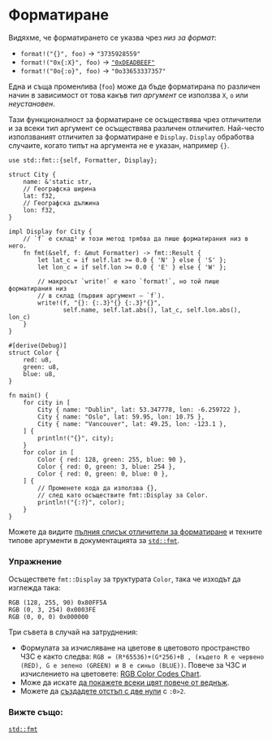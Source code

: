 # Форматиране 

Видяхме, че форматирането се указва чрез *низ за формат*:

* `format!("{}", foo)` -> `"3735928559"`
* `format!("0x{:X}", foo)` -> [`"0xDEADBEEF"`][deadbeef]
* `format!("0o{:o}", foo)` -> `"0o33653337357"`

Една и съща променлива (`foo`) може да бъде форматирана по различен начин в
зависимост от това какъв *тип аргумент* се използва `X`, `o` или *неустановен*.

Тази функционалност за форматиране се осъществява чрез отличители и за всеки
тип аргумент се осъществява различен отличител. Най-често използваният
отличител за форматиране е `Display`. `Display` обработва случаите, когато типът
на аргумента не е указан, например `{}`.

```rust,editable
use std::fmt::{self, Formatter, Display};

struct City {
    name: &'static str,
    // Географска ширина
    lat: f32,
    // Географска дължина
    lon: f32,
}

impl Display for City {
    // `f` е склад¹ и този метод трябва да пише форматирания низ в него.
    fn fmt(&self, f: &mut Formatter) -> fmt::Result {
        let lat_c = if self.lat >= 0.0 { 'N' } else { 'S' };
        let lon_c = if self.lon >= 0.0 { 'E' } else { 'W' };

        // макросът `write!` е като `format!`, но той пише форматирания низ
        // в склад (първия аргумент – `f`).
        write!(f, "{}: {:.3}°{} {:.3}°{}",
               self.name, self.lat.abs(), lat_c, self.lon.abs(), lon_c)
    }
}

#[derive(Debug)]
struct Color {
    red: u8,
    green: u8,
    blue: u8,
}

fn main() {
    for city in [
        City { name: "Dublin", lat: 53.347778, lon: -6.259722 },
        City { name: "Oslo", lat: 59.95, lon: 10.75 },
        City { name: "Vancouver", lat: 49.25, lon: -123.1 },
    ] {
        println!("{}", city);
    }
    for color in [
        Color { red: 128, green: 255, blue: 90 },
        Color { red: 0, green: 3, blue: 254 },
        Color { red: 0, green: 0, blue: 0 },
    ] {
        // Променете кода да използва {},
        // след като осъществите fmt::Display за Color.
        println!("{:?}", color);
    }
}
```

Можете да видите [пълния списък отличители за форматиране][fmt_traits] и
техните типове аргументи в документацията за [`std::fmt`][fmt].

### Упражнение

Осъществете `fmt::Display` за труктурата `Color`, така че изходът да изглежда
така:

```text
RGB (128, 255, 90) 0x80FF5A
RGB (0, 3, 254) 0x0003FE
RGB (0, 0, 0) 0x000000
```

Три съвета в случай на затруднения:

* Формулата за изчисляване на цветове в цветовото пространство ЧЗС е както
  следва: `RGB = (R*65536)+(G*256)+B , (където R е червено (RED), G е зелено
  (GREEN) и B е синьо (BLUE))`. Повече за ЧЗС и изчислението
  на цветовете: [RGB Color Codes Chart][rgb_color].
* Може да искате [да покажете всеки цвят повече от веднъж][named_parameters].
* Можете да [създадете отстъп с две нули][fmt_width] с `:0>2`.

### Вижте също:

[`std::fmt`][fmt]

[^buffer]: склад – buffer

[rgb_color]: https://www.rapidtables.com/web/color/RGB_Color.html#rgb-format
[named_parameters]: https://doc.rust-lang.org/std/fmt/#named-parameters
[deadbeef]: https://en.wikipedia.org/wiki/Deadbeef#Magic_debug_values
[fmt]: https://doc.rust-lang.org/std/fmt/
[fmt_traits]: https://doc.rust-lang.org/std/fmt/#formatting-traits
[fmt_width]: https://doc.rust-lang.org/std/fmt/#width
